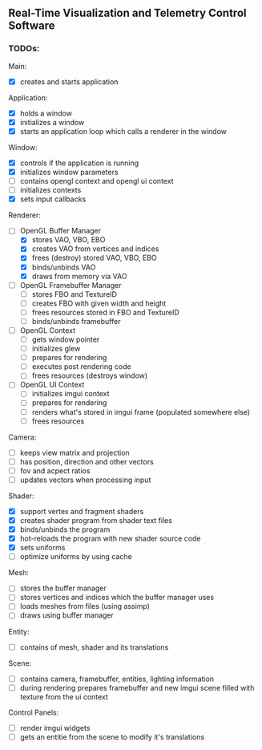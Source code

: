 ## Real-Time Visualization and Telemetry Control Software

### TODOs:

Main:
- [x] creates and starts application

Application:
- [x] holds a window
- [x] initializes a window
- [x] starts an application loop which calls a renderer in the window

Window:
- [x] controls if the application is running
- [x] initializes window parameters
- [ ] contains opengl context and opengl ui context
- [ ] initializes contexts
- [x] sets input callbacks

Renderer:
- [ ] OpenGL Buffer Manager
    - [x] stores VAO, VBO, EBO
    - [x] creates VAO from vertices and indices
    - [x] frees (destroy) stored VAO, VBO, EBO
    - [x] binds/unbinds VAO
    - [x] draws from memory via VAO
- [ ] OpenGL Framebuffer Manager
    - [ ] stores FBO and TextureID
    - [ ] creates FBO with given width and height
    - [ ] frees resources stored in FBO and TextureID
    - [ ] binds/unbinds framebuffer
- [ ] OpenGL Context
    - [ ] gets window pointer
    - [ ] initializes glew
    - [ ] prepares for rendering
    - [ ] executes post rendering code
    - [ ] frees resources (destroys window)
- [ ] OpenGL UI Context
    - [ ] initializes imgui context
    - [ ] prepares for rendering
    - [ ] renders what's stored in imgui frame (populated somewhere else)
    - [ ] frees resources

Camera:
- [ ] keeps view matrix and projection
- [ ] has position, direction and other vectors
- [ ] fov and acpect ratios
- [ ] updates vectors when processing input

Shader:
- [x] support vertex and fragment shaders
- [x] creates shader program from shader text files
- [x] binds/unbinds the program
- [x] hot-reloads the program with new shader source code
- [x] sets uniforms
- [ ] optimize uniforms by using cache

Mesh:
- [ ] stores the buffer manager
- [ ] stores vertices and indices which the buffer manager uses
- [ ] loads meshes from files (using assimp)
- [ ] draws using buffer manager

Entity:
- [ ] contains of mesh, shader and its translations

Scene:
- [ ] contains camera, framebuffer, entities, lighting information
- [ ] during rendering prepares framebuffer and new imgui scene filled with texture from the ui context

Control Panels:
- [ ] render imgui widgets
- [ ] gets an entitie from the scene to modify it's translations
